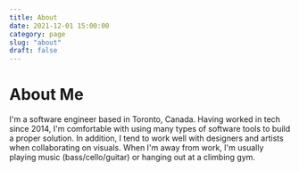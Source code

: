 ```yaml
---
title: About
date: 2021-12-01 15:00:00
category: page
slug: "about"
draft: false
---
```


# About Me

I'm a software engineer based in Toronto, Canada. Having worked in tech since 2014, I'm comfortable with using many types of software tools to build a proper solution. In addition, I tend to work well with designers and artists when collaborating on visuals. When I'm away from work, I'm usually playing music (bass/cello/guitar) or hanging out at a climbing gym.
